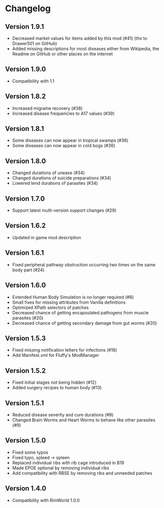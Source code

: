 # Changelog

## Version 1.9.1

- Decreased market values for items added by this mod (#41) (thx to Drawer501 on GitHub)
- Added missing descriptions for most diseases either from Wikipedia, the Readme on GitHub or other places on the internet

## Version 1.9.0

- Compatibility with 1.1

## Version 1.8.2

- Increased migraine recovery (#38)
- Increased disease frequencies to A17 values (#39)

## Version 1.8.1

- Some diseases can now appear in tropical swamps (#36)
- Some diseases can now appear in cold bogs (#36)

## Version 1.8.0

- Changed durations of unease (#34)
- Changed durations of suicide preparations (#34)
- Lowered tend durations of parasites (#34)

## Version 1.7.0

- Support latest multi-version support changes (#29)

## Version 1.6.2

- Updated in game mod description

## Version 1.6.1

- Fixed peripheral pathway obstruction occurring two times on the same body part (#24)

## Version 1.6.0

- Extended Human Body Simulation is no longer required (#8)
- Small fixes for missing attributes from Vanilla definitions
- Optimized XPath selectors of patches
- Decreased chance of getting encapsulated pathogens from muscle parasites (#20)
- Decreased chance of getting secondary damage from gut worms (#20)

## Version 1.5.3

- Fixed missing notification letters for infections (#18)
- Add Manifest.xml for Fluffy's ModManager

## Version 1.5.2

- Fixed initial stages not being hidden (#12)
- Added surgery recipes to human body (#13)

## Version 1.5.1

- Reduced disease severity and cure durations (#9)
- Changed Brain Worms and Heart Worms to behave like other parasites (#9)

## Version 1.5.0

- Fixed some typos
- Fixed typo, spleed -> spleen
- Replaced individual ribs with rib cage introduced in B19
- Made EPOE optional by removing individual ribs
- Add compatibility with RBSE by removing ribs and unneeded patches

## Version 1.4.0

- Compatibility with RimWorld 1.0.0
